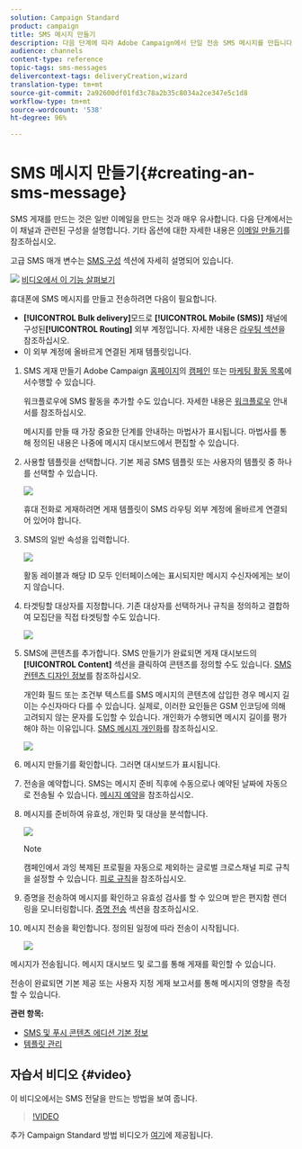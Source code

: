 ```yaml
---
solution: Campaign Standard
product: campaign
title: SMS 메시지 만들기
description: 다음 단계에 따라 Adobe Campaign에서 단일 전송 SMS 메시지를 만듭니다.
audience: channels
content-type: reference
topic-tags: sms-messages
delivercontext-tags: deliveryCreation,wizard
translation-type: tm+mt
source-git-commit: 2a92600df01fd3c78a2b35c8034a2ce347e5c1d8
workflow-type: tm+mt
source-wordcount: '538'
ht-degree: 96%

---
```



# SMS 메시지 만들기{#creating-an-sms-message}

SMS 게재를 만드는 것은 일반 이메일을 만드는 것과 매우 유사합니다. 다음 단계에서는 이 채널과 관련된 구성을 설명합니다. 기타 옵션에 대한 자세한 내용은 [이메일 만들기](../../channels/using/creating-an-email.md)를 참조하십시오.

고급 SMS 매개 변수는 [SMS 구성](../../administration/using/configuring-sms-channel.md) 섹션에 자세히 설명되어 있습니다.

![](assets/do-not-localize/how-to-video.png) [비디오에서 이 기능 살펴보기](#video)

휴대폰에 SMS 메시지를 만들고 전송하려면 다음이 필요합니다.

* **[!UICONTROL Bulk delivery]**&#x200B;모드로 **[!UICONTROL Mobile (SMS)]** 채널에 구성된&#x200B;**[!UICONTROL Routing]** 외부 계정입니다. 자세한 내용은 [라우팅 섹션](../../administration/using/configuring-sms-channel.md#defining-an-sms-routing)을 참조하십시오.
* 이 외부 계정에 올바르게 연결된 게재 템플릿입니다.

1. SMS 게재 만들기 Adobe Campaign [홈페이지](../../start/using/interface-description.md#home-page)의 [캠페인](../../start/using/marketing-activities.md#creating-a-marketing-activity) 또는 [마케팅 활동 목록](../../start/using/programs-and-campaigns.md#creating-a-campaign)에서수행할 수 있습니다.

   워크플로우에 SMS 활동을 추가할 수도 있습니다. 자세한 내용은 [워크플로우](../../automating/using/sms-delivery.md) 안내서를 참조하십시오.

   메시지를 만들 때 가장 중요한 단계를 안내하는 마법사가 표시됩니다. 마법사를 통해 정의된 내용은 나중에 메시지 대시보드에서 편집할 수 있습니다.

1. 사용할 템플릿을 선택합니다. 기본 제공 SMS 템플릿 또는 사용자의 템플릿 중 하나를 선택할 수 있습니다.

   ![](assets/sms_creation_1.png)

   휴대 전화로 게재하려면 게재 템플릿이 SMS 라우팅 외부 계정에 올바르게 연결되어 있어야 합니다.

1. SMS의 일반 속성을 입력합니다.

   ![](assets/sms_creation_2.png)

   활동 레이블과 해당 ID 모두 인터페이스에는 표시되지만 메시지 수신자에게는 보이지 않습니다.

1. 타겟팅할 대상자를 지정합니다. 기존 대상자를 선택하거나 규칙을 정의하고 결합하여 모집단을 직접 타겟팅할 수도 있습니다.

   ![](assets/sms_creation_3.png)

1. SMS에 콘텐츠를 추가합니다. SMS 만들기가 완료되면 게재 대시보드의 **[!UICONTROL Content]** 섹션을 클릭하여 콘텐츠를 정의할 수도 있습니다. [SMS 컨텐츠 디자인 정보](../../channels/using/about-sms-and-push-content-design.md)를 참조하십시오.

   개인화 필드 또는 조건부 텍스트를 SMS 메시지의 콘텐츠에 삽입한 경우 메시지 길이는 수신자마다 다를 수 있습니다. 실제로, 이러한 요인들은 GSM 인코딩에 의해 고려되지 않는 문자를 도입할 수 있습니다. 개인화가 수행되면 메시지 길이를 평가해야 하는 이유입니다. [SMS 메시지 개인화](../../channels/using/personalizing-sms-messages.md)를 참조하십시오.

   ![](assets/sms_creation_4.png)

1. 메시지 만들기를 확인합니다. 그러면 대시보드가 표시됩니다.
1. 전송을 예약합니다. SMS는 메시지 준비 직후에 수동으로나 예약된 날짜에 자동으로 전송될 수 있습니다. [메시지 예약](../../sending/using/about-scheduling-messages.md)을 참조하십시오.
1. 메시지를 준비하여 유효성, 개인화 및 대상을 분석합니다.

   ![](assets/sms_creation_6.png)

   >[!NOTE]
   >
   >캠페인에서 과잉 복제된 프로필을 자동으로 제외하는 글로벌 크로스채널 피로 규칙을 설정할 수 있습니다. [피로 규칙](../../sending/using/fatigue-rules.md)을 참조하십시오.

1. 증명을 전송하여 메시지를 확인하고 유효성 검사를 할 수 있으며 받은 편지함 렌더링을 모니터링합니다. [증명 전송](../../sending/using/sending-proofs.md) 섹션을 참조하십시오.
1. 메시지 전송을 확인합니다. 정의된 일정에 따라 전송이 시작됩니다.

   ![](assets/sms_creation_7.png)

메시지가 전송됩니다. 메시지 대시보드 및 로그를 통해 게재를 확인할 수 있습니다.

전송이 완료되면 기본 제공 또는 사용자 지정 게재 보고서를 통해 메시지의 영향을 측정할 수 있습니다.

**관련 항목:**

* [SMS 및 푸시 콘텐츠 에디션 기본 정보](../../channels/using/about-sms-and-push-content-design.md)
* [템플릿 관리](../../start/using/marketing-activity-templates.md)

## 자습서 비디오 {#video}

이 비디오에서는 SMS 전달을 만드는 방법을 보여 줍니다.

>[!VIDEO](https://video.tv.adobe.com/v/25265/?quality=12)

추가 Campaign Standard 방법 비디오가 [여기](https://experienceleague.adobe.com/docs/campaign-standard-learn/tutorials/overview.html?lang=ko)에 제공됩니다.
